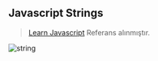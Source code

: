 ## Javascript Strings

> [Learn Javascript](https://learnjavascript.online/) Referans alınmıştır.



![string](javascriptStrings\gif\string.gif)
